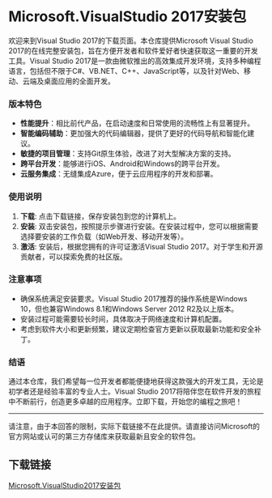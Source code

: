 # Microsoft.VisualStudio 2017安装包

欢迎来到Visual Studio 2017的下载页面。本仓库提供Microsoft Visual Studio 2017的在线完整安装包，旨在方便开发者和软件爱好者快速获取这一重要的开发工具。Visual Studio 2017是一款由微软推出的高效集成开发环境，支持多种编程语言，包括但不限于C#、VB.NET、C++、JavaScript等，以及针对Web、移动、云端及桌面应用的全面开发。

### 版本特色
- **性能提升**：相比前代产品，在启动速度和日常使用的流畅性上有显著提升。
- **智能编码辅助**：更加强大的代码编辑器，提供了更好的代码导航和智能化建议。
- **敏捷的项目管理**：支持Git原生体验，改进了对大型解决方案的支持。
- **跨平台开发**：能够进行iOS、Android和Windows的跨平台开发。
- **云服务集成**：无缝集成Azure，便于云应用程序的开发和部署。

### 使用说明
1. **下载**: 点击下载链接，保存安装包到您的计算机上。
2. **安装**: 双击安装包，按照提示步骤进行安装。在安装过程中，您可以根据需要选择要安装的工作负载（如Web开发、移动开发等）。
3. **激活**: 安装后，根据您拥有的许可证激活Visual Studio 2017。对于学生和开源贡献者，可以探索免费的社区版。

### 注意事项
- 确保系统满足安装要求。Visual Studio 2017推荐的操作系统是Windows 10，但也兼容Windows 8.1和Windows Server 2012 R2及以上版本。
- 安装过程可能需要较长时间，具体取决于网络速度和计算机配置。
- 考虑到软件大小和更新频繁，建议定期检查官方更新以获取最新功能和安全补丁。

### 结语
通过本仓库，我们希望每一位开发者都能便捷地获得这款强大的开发工具，无论是初学者还是经验丰富的专业人士。Visual Studio 2017将陪伴您在软件开发的旅程中不断前行，创造更多卓越的应用程序。立即下载，开始您的编程之旅吧！

---

请注意，由于本回答的限制，实际下载链接不在此提供。请直接访问Microsoft的官方网站或认可的第三方存储库来获取最新且安全的软件包。

## 下载链接

[Microsoft.VisualStudio2017安装包](https://pan.quark.cn/s/3f469b2aae7f)